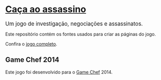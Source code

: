 # [Caça ao assassino][1]

<big>Um jogo de investigação, negociações e assassinatos.</big>

Este repositório contém os fontes usados para criar as páginas do jogo.

Confira o [jogo completo][1].

## Game Chef 2014

Este jogo foi desenvolvido para o [Game Chef](http://www.gamechef.com.br/) 2014.

[1]: http://cacaaoassassino.entbonsai.com/